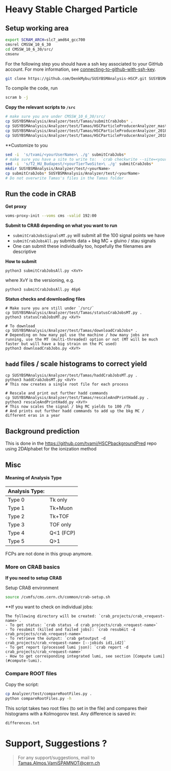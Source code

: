 # Heavy Stable Charged Particle

## Setup working area

```bash
export SCRAM_ARCH=slc7_amd64_gcc700
cmsrel CMSSW_10_6_30
cd CMSSW_10_6_30/src/
cmsenv
```

For the following step you should have a ssh key associated to your GitHub account.
For more information, see [connecting-to-github-with-ssh-key](https://docs.github.com/en/authentication/connecting-to-github-with-ssh/generating-a-new-ssh-key-and-adding-it-to-the-ssh-agent).

```bash
git clone https://github.com/DenkMybu/SUSYBSMAnalysis-HSCP.git SUSYBSMAnalysis
```

To compile the code, run
```bash
scram b -j
```

**Copy the relevant scripts to `/src`**
```bash
# make sure you are under CMSSW_10_6_30/src/
cp SUSYBSMAnalysis/Analyzer/test/Tamas/submitCrabJobs* .
cp SUSYBSMAnalysis/Analyzer/test/Tamas/HSCParticleProducerAnalyzer_master_cfg.py .
cp SUSYBSMAnalysis/Analyzer/test/Tamas/HSCParticleProducerAnalyzer_2018_mc_cfg.py .
cp SUSYBSMAnalysis/Analyzer/test/Tamas/HSCParticleProducerAnalyzer_2018_SignalMC_cfg.py .
```

**Customize to you
```bash
sed -i  's/tvami/<yourUserName>\ ./g' submitCrabJobs*
# make sure you have a site to write to:  `crab checkwrite --site=<yourTierTwoSite>`. 
sed -i  's/T2_HU_Budapest/<yourTierTwoSite>\ ./g' submitCrabJobs*
mkdir SUSYBSMAnalysis/Analyzer/test/<yourName>
cp submitCrabJobs* SUSYBSMAnalysis/Analyzer/test/<yourName>
# Do not overwrite Tamas's files in the Tamas folder
```

## Run the code in CRAB

**Get proxy**
```bash
voms-proxy-init --voms cms -valid 192:00
```

**Submit to CRAB depending on what you want to run**
 * `submitCrabJobsSignalsMT.py` will submit all the 100 signal points we have
 * `submitCrabJobsAll.py` submits data + bkg MC + gluino / stau signals
 * One can submit these individually too, hopefully the filenames are descriptive
 
**How to submit**

```
python3 submitCrabJobsAll.py <XvY>
```
where XvY is the versioning, e.g.
```
python3 submitCrabJobsAll.py 46p6
```

**Status checks and downloading files**
```
# Make sure you are still under `/src/`
cp SUSYBSMAnalysis/Analyzer/test/Tamas/statusCrabJobsMT.py .
python3 statusCrabJobsMT.py <XvY>

# To download
cp SUSYBSMAnalysis/Analyzer/test/Tamas/downloadCrabJobs* .
# Depending on how many ppl use the machine / how many jobs are running, use the MT (multi-threaded) option or not (MT will be much faster but will have a big strain on the PC used)
python3 downloadCrabJobs.py <XvY>
```

##  `hadd` files / scale histograms to correct yield

```
cp SUSYBSMAnalysis/Analyzer/test/Tamas/haddCrabJobsMT.py .
python3 haddCrabJobsMT.py <XvY>
# This now creates a single root file for each process

# Rescale and print out further hadd commands
cp SUSYBSMAnalysis/Analyzer/test/Tamas/rescaleAndPrintHadd.py .
python3 rescaleAndPrintHadd.py <XvY>
# This now scales the signal / bkg MC yields to 100 /fb
# And prints out further hadd commands to add up the bkg MC / different eras in a year
```

## Background prediction

This is done in the https://github.com/tvami/HSCPbackgroundPred repo using 2DAlphabet for the ionization method


## Misc

#### Meaning of Analysis Type

|Analysis Type:  | |
|:---    |:------  |
|Type 0  |  Tk only |
|Type 1  |  Tk+Muon |
|Type 2  |  Tk+TOF  |
|Type 3  |  TOF only | 
|Type 4  |  Q<1 (FCP) | 
|Type 5  |  Q>1 | 

FCPs are not done in this group anymore.

### More on CRAB basics

**If you need to setup CRAB**

Setup CRAB environment
```bash
source /cvmfs/cms.cern.ch/common/crab-setup.sh  
```

**If you want to check on individual jobs:
```
The following directory will be created: `crab_projects/crab_<request-name>`.
- To get status: `crab status -d crab_projects/crab_<request-name>`
- To resubmit (killed and failed jobs): `crab resubmit -d crab_projects/crab_<request-name>`
- To retrieve the output: `crab getoutput -d crab_projects/crab_<request-name> [--jobids id1,id2]`
- To get report (processed lumi json): `crab report -d crab_projects/crab_<request-name>`
- How to get corresponding integrated lumi, see section [Compute Lumi](#compute-lumi).
```

### Compare ROOT files

Copy the script:
```bash
cp Analyzer/test/compareRootFiles.py .
python compareRootFiles.py -h
```
This script takes two root files (to set in the file) and compares their histograms with a Kolmogorov test. Any difference is saved in:
```bash
differences.txt
```

<!--## Version numbering
// v19p0
// - change double to float
// - create fillDescription
// - intro ptErrOverPt vs ptErrOverPt2
// - change the order of preselection cuts
// - N-1 plots
// - Add two more cutflow histos, change boundary for ptErrOverPt2
// - Fix logic for new cutflow, fix the  change boundary for ptErrOverPt2
// - Make cuts into an array
// - Fix logic with not used variales
// - Change the cut flow order
// - Add Ih vs globalIas_ plot in preselection, change boundary for dxy/dz plots
// - Change dxy/dz cut default
// - Add plots for MiniIsol, MET, mT
// - Change MiniIsol definition, and plot range, move it to preselection
// - Change EoP to 0.8, then to 2.0 (essentially no cut)
// - Change to allTrackMCMatch
// - 18p3: PF matching to gentracks, change the binning of MiniIso histo
// - 18p4: fix for cutflowProbQfirst index, get rid of EoP cut
// - 18p5 change to new templates
// - 18p5: remove TK iso
// - 18p8: Add postPreselection plots
// - 19p0: One try with TOF
// - 19p1: Change mass binning, remove massT cut
// - 19p3: Simplify probQ cut, change mini-iso def
// - 19p4: Change mini-iso binning
// - 19p5: use charged iso in cutflow, dont cut away out of bound probs, only in preselection
// - 19p6: intro CutFlowEta and VsGenID
// - 19p7: intro NumEvents and HSCPCandidateType, for comparrison, put back EoP cut and TkIso cut (will remove in 19p8)
// - 19p8: - Cut on PF iso electrons, no cut on EoP and TkIso - Fixed N1_ plots, renamed BS_ to BefPreS_
// - 19p9: - Futher gen printouts, change back mass histo binning
// - 19p10: - Move sibling ID and angle to histos
// - 19p14: - Angles from the mother, other gen level plots
// - 19p15: - probQvsProbXY for possibly merged clusters, Change MiniIso to all, probQ vs globalIas_ correlation
// - 19p16: - add status check for gen particles, shift layer to make plots prettier
// - 19p17: - Add 2D genPT vs recoPT plot
// - 19p18: - Add 2D genPT vs recoPT plot as PostPreS and rename to BefPreS
// - 19p19: - Cut on probXY > 0.01, add the check on special cases in pixel CPE
// - 19p20: - Cut on probXY > 0.0, and cut on isPhoton
// - 19p21: - Cut on probXY > 0.01, for real this time
// - 19p22: - Cut on probXY > 0.0, loose NOPH>1
// - 19p23: - Add GenNumSibling plots, change the default IDs to 9999
// - 20p0: - Change EoP to use PF energy
// - 20p1: - Add check if secondaries are coming from pixel NI
// - 20p2: - Add RecoPFHT and RecoPFNumJets plots, add CutFlowPfType
// - 20p3: - Change the logic of CutFlowPfType and CutFlowEta plots,
//         - add BefPreS_GenPtVsGenMinPt, and BefPreS_GenPtVsdRMinGen
//         - change the logic, that the if the closest gen in not status=1 then it's not the match
// - 20p4: - Fix20p3, move the status check out of the OR
// - 20p5: - Add ErrorHisto, TriggerType, possible fix pfType plots by interoducing the ForIdx version
// - 20p6: - Further fix for pfType?
// - 20p7: - Add PostPreS_EoPVsPfType plot, cleanup gen print-outs, move them after the preS
// - 20p8: - Add not special in CPE and !pf_isPhoton to cutflow, Extended numJetPf to 30 jets
// - 20p9: - Fix for num of mothers, not cut on special in CPE, cut on EoP < 0.3, shift the integers with 0.5 for nicer plots
// - 21p0: - Cut on ProbXY > 0.001
//v22.1 Dylan
// - 21p1 add Regions used to validate the background estimate method
// - 21p2 - Fix bug in the miniIso definition
// - 21p3: - Cut if the minDr for them is > 0.1, change to no MET triggers
// - 21p9: - Change variable names
// - 22p0: - Exclude NumHits preselection cut, change pixel hits to 2, add lepton pt to miniIso
// - 22p1: - Minor technical changes
// - 22p2: - Change probQ to no use L1 when cutting on it
// - 22p3: - Fix N1 plots, that were buggy because of 22p0 (Exclude NumHits preselection cut)
// - 22p4: - Change NOM > 10, Eta < 1.2
// - 22p5: - Change Eta < 1.0
// - 22p6: - Include reverse cutflow
// - 22p7: - Include reverse cutflow, Variable vs globalIas_ plots ( I should do variable vs probQ too)
// - 22p8: - (probXYonTrack > 0.1) and a later point in the cutflow
// - 22p9: - (probXYonTrackNoLayer1 > 0.1) 
// - 23p0: - (probXYonTrackNoLayer1 > 0.01)
// - 23p4: - Add cluster-based probXY, probQ, size per layer plots
// - 23p5: - Fix the order of probs
// - 23p6: - Restore the default CutFlow from Dylan's test cutflow after Dylan version v25
// - 23p7: - Make the probs vs layers for data and signal too, (probXYonTrackNoLayer1 > 0.1
// - 23p9: - Move printouts for Morris' study to the preselection
// - 24p0: - CluSpecInCPEVsPixelLayer add all clusters, add pthat histo, gen enviroment ID plots
// - 24p1: - Change high globalIas_ to be globalIas_ > 0.6
// - 24p2: - Add nearest jet distance
// - 23p3: - Same as 24p2
// - 24p4: - Zoom in the dR jet plot
// - 24p5: - Fix definition for dRMinJet
// - 24p6: - Tighten MiniIso cut
// - 24p7: - NOMoNOH plot, MiniIso plot boundaries, add globalMinTrackProb variables, reverse cutflow code change
// - 24p8: - Tighten MiniIso cut to 0.02
// - 24p9: - Add distance to Calo jets
// - 25p1: - Add BefPreS_dRVsPtPfJet
// - 25p2: - Tighten GlobalMinFOVH to 0.9
// - 25p3: - CutFlowProbQ plot, match pt of gen candidate, tighten dRMinGen to 0.01
// - 25p4: - No cut on pt_err/pt
// - 25p5: - Add dRMinJet vs globalIas_ plots, loosen the cut on probXY
// - 25p6: - Cut on dRMinJet
// - 25p7: - Restrict track level pixel probs by their cluster level info
// - 25p8: - ProbQ with <.75 probs, dRVsPtPfJet with 20 GeV jets
// - 25p9: - ProbQ with <.9 probs
// - 26p0: - Cleaner cutflow
// - 26p1: - Restrict track level pixel probs by their cluster level info (specInCPE)
// - 26p2: - ProbQ with <.8 probs, cut on MassErr
// - 26p3: - ProbQ with <.8 probs and no SpansTwoRocs, some printouts for Morris, dRMinJet jet def change 
// - 26p5: - Remove MassErr cut
// - 26p6: - Remove calo jet requirements for EM fraction, cut on dRMinCaloJet
// - 26p7: - Fix out of bound probXY, remove some unused 3D histos, temp remove the cut on dRMinCaloJet, put back probXYonTrackNoLayer1 cut
// - 26p8: - Tighten cut on probXYonTrackNoLayer1 to 0.1
// - 26p9: - Dont cut on probXYonTrackNoLayer1, change to 1D template CPE (instead of CR)
// - 27p0: - Run with new CPE templates
// - 27p1: - Add new plot to check pt diff for PF and Calo jets, go back to probQ def w specInCPE, cut on dRMinCaloJet > 0.4
// - 27p2: - dont cut on dRMinCaloJet, high stat version
// - 27p3: - cut on probXY > 0.01, high stat version
// - 27p4: - ProbXY plots when globalIas_ > 0.6
// - 27p5: - CluProbXY plots when globalIas_ > 0.6, local angle plots when probXY less/more than minCut, lowBetaGamma plots for pixels and strips
// - 27p6: - probs with  && probQ < 0.8
// - 27p7: - Change histo boundary for strips
// - 27p8: - Rewrite computedEdx(), add PostPreS_closestPfJet*Fraction plots, change PF def back to >20 GeV jets, strips lowBetaGamma plots with layers
// - 27p9: - Change charges to e/um, intro genGammaBetaVsProbXYNoL1, for bad CPE default probXY to probXY = 0.009 add dRMinPfMet plot
// - 28p0: - PfMetPhi and PfMet plots, dPhi PfMet plots, protection for gen history with vertex, for bad CPE default probXY to probXY = 0, and dont use it
//         - BefPreS_CluNormChargeVsStripLayer_higherBetaGamma plot,
// - 28p1: - NormClu vs layer plots for diff status particles, modify the phi distribution
// - 28p2: - Skip the track if mom ID = cand ID and has 91 status
// - 28p3: - Skip the track if it has 91 status in the env
// - 28p4: - Dont skip, but increase binning for charge vs layer
// - 28p5: - Dont skip, add charge vs layer after preS for 91 statuses
// - 28p6: - Clean the logs, skip if it has 91 status in the env
// - 28p7: - add PostPreS_P, dont cut on mini-iso and see status 91
// - 28p8: - add back mini-iso, fix the trigInfo_ (not a global variable anymore)
// - 28p9: - add lowPt pt plots, fix some boundaries, fix trigInfo_ logic on return
// - 29p0: - Frozen preselection as agreed on Sept 8
// - 29p1: - PtErrOverPt a la Dylan, plus N1 plots to study it
// - 29p2: - TNOPH plots show the nonL1Pix hits, cut on ptErr/pt2 before PtErrOverPt a la Dylan
// - 29p3: - Dont cut on ptErrOverPt, add genTrack based iso plots, plots w PU bins
// - 29p4: - As 29p3 but bug fixed
// - 29p5: - Add HLT matching
// - 29p6: - Add cut on PFMiniIso
// - 29p7: - Address the question about trigger effs (temp commit)
// - 29p8: - Revert 29p7 changes, add cut on genTrack based variable cone size abs isolation
// - 29p9: - Event level matching of muon to HLT muon, add RecoHSCParticleType plots
// - 30p0: - Cut on rel PF mini iso then on TK mini iso
// - 30p1: - Cut on E/p
// - 30p2: - Add back ptErr/pt a la Dylan
// - 30p3: - Add a very loose cut on tProbQ (0.7)
// - 30p4: - Fix logic for trigger matching, change filter to final filter, go back to no isolation cuts
// - 30p5: - Cut on rel PF mini iso
// - 30p6: - Dont cut on PF, go back to 30p4 but no cut on the distance of the HLT and muons
// - 30p7: - Fix to not have nonGlobal but standalone muons as a match, cut on dR < 0.15
// - 30p8: - Add mini-Iso
// - 30p9: - Add TkIso, add E/p cut
// - 40p0: - Add probQ cut
// - 40p1: - Add ptErr/pT2 cut
// - 40p2: - Tighter probQ cut
// - 40p3: - Loosen the probQCut, add plot for hasFilled, add some ptErrOverPt2 plots
// - 40p4: - Bugfix to 40p3
// - 40p5: - Plot 1-probQ, change naming of Ias in histos
// - 40p6: - Add Ias,GenID Vs Dz,Dxy postPreS plots
// - 40p7: - Control region with pt < 55
// - 40p8: - Go back to standard wf
// - 40p9: - Extend the massT axis, rename histos to F and G, add PU systs for FvsG
// Rest of history in the Analyzer file

//  
//v23 Dylan 
// - v23 fix clust infos
// - add Ih and globalIas_ Pixel only no BPIXL1
// - new step2 bkg estimate
// v24 Dylan
// - add miniIso with muon contribution
// - add miniIso in the tuple

-->

# Support, Suggestions ?
> For any support/suggestions, mail to Tamas.Almos.VamiSPAMNOT@cern.ch
